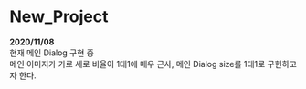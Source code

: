 # New_Project

**2020/11/08**<br>
현재 메인 Dialog 구현 중<br>
메인 이미지가 가로 세로 비율이 1대1에 매우 근사, 메인 Dialog size를 1대1로 구현하고자 한다.
